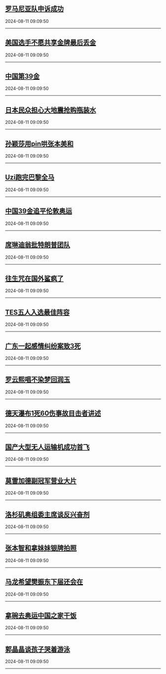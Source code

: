 ## [罗马尼亚队申诉成功](https://search.bilibili.com/all?vt=36849326&keyword=%E7%BD%97%E9%A9%AC%E5%B0%BC%E4%BA%9A%E9%98%9F%E7%94%B3%E8%AF%89%E6%88%90%E5%8A%9F&order=click)

2024-08-11 09:09:50

---
## [美国选手不愿共享金牌最后丢金](https://search.bilibili.com/all?vt=36849326&keyword=%E7%BE%8E%E5%9B%BD%E9%80%89%E6%89%8B%E4%B8%8D%E6%84%BF%E5%85%B1%E4%BA%AB%E9%87%91%E7%89%8C%E6%9C%80%E5%90%8E%E4%B8%A2%E9%87%91&order=click)

2024-08-11 09:09:50

---
## [中国第39金](https://search.bilibili.com/all?vt=36849326&keyword=%E4%B8%AD%E5%9B%BD%E7%AC%AC39%E9%87%91&order=click)

2024-08-11 09:09:50

---
## [日本民众担心大地震抢购瓶装水](https://search.bilibili.com/all?vt=36849326&keyword=%E6%97%A5%E6%9C%AC%E6%B0%91%E4%BC%97%E6%8B%85%E5%BF%83%E5%A4%A7%E5%9C%B0%E9%9C%87%E6%8A%A2%E8%B4%AD%E7%93%B6%E8%A3%85%E6%B0%B4&order=click)

2024-08-11 09:09:50

---
## [孙颖莎用pin哄张本美和](https://search.bilibili.com/all?vt=36849326&keyword=%E5%AD%99%E9%A2%96%E8%8E%8E%E7%94%A8pin%E5%93%84%E5%BC%A0%E6%9C%AC%E7%BE%8E%E5%92%8C&order=click)

2024-08-11 09:09:50

---
## [Uzi跑完巴黎全马](https://search.bilibili.com/all?vt=36849326&keyword=Uzi%E8%B7%91%E5%AE%8C%E5%B7%B4%E9%BB%8E%E5%85%A8%E9%A9%AC&order=click)

2024-08-11 09:09:50

---
## [中国39金追平伦敦奥运](https://search.bilibili.com/all?vt=36849326&keyword=%E4%B8%AD%E5%9B%BD39%E9%87%91%E8%BF%BD%E5%B9%B3%E4%BC%A6%E6%95%A6%E5%A5%A5%E8%BF%90&order=click)

2024-08-11 09:09:50

---
## [席琳迪翁批特朗普团队](https://search.bilibili.com/all?vt=36849326&keyword=%E5%B8%AD%E7%90%B3%E8%BF%AA%E7%BF%81%E6%89%B9%E7%89%B9%E6%9C%97%E6%99%AE%E5%9B%A2%E9%98%9F&order=click)

2024-08-11 09:09:50

---
## [往生咒在国外鲨疯了](https://search.bilibili.com/all?vt=36849326&keyword=%E5%BE%80%E7%94%9F%E5%92%92%E5%9C%A8%E5%9B%BD%E5%A4%96%E9%B2%A8%E7%96%AF%E4%BA%86&order=click)

2024-08-11 09:09:50

---
## [TES五人入选最佳阵容](https://search.bilibili.com/all?vt=36849326&keyword=TES%E4%BA%94%E4%BA%BA%E5%85%A5%E9%80%89%E6%9C%80%E4%BD%B3%E9%98%B5%E5%AE%B9&order=click)

2024-08-11 09:09:50

---
## [广东一起感情纠纷案致3死](https://search.bilibili.com/all?vt=36849326&keyword=%E5%B9%BF%E4%B8%9C%E4%B8%80%E8%B5%B7%E6%84%9F%E6%83%85%E7%BA%A0%E7%BA%B7%E6%A1%88%E8%87%B43%E6%AD%BB&order=click)

2024-08-11 09:09:50

---
## [罗云熙唱不染梦回润玉](https://search.bilibili.com/all?vt=36849326&keyword=%E7%BD%97%E4%BA%91%E7%86%99%E5%94%B1%E4%B8%8D%E6%9F%93%E6%A2%A6%E5%9B%9E%E6%B6%A6%E7%8E%89&order=click)

2024-08-11 09:09:50

---
## [德天瀑布1死60伤事故目击者讲述](https://search.bilibili.com/all?vt=36849326&keyword=%E5%BE%B7%E5%A4%A9%E7%80%91%E5%B8%831%E6%AD%BB60%E4%BC%A4%E4%BA%8B%E6%95%85%E7%9B%AE%E5%87%BB%E8%80%85%E8%AE%B2%E8%BF%B0&order=click)

2024-08-11 09:09:50

---
## [国产大型无人运输机成功首飞](https://search.bilibili.com/all?vt=36849326&keyword=%E5%9B%BD%E4%BA%A7%E5%A4%A7%E5%9E%8B%E6%97%A0%E4%BA%BA%E8%BF%90%E8%BE%93%E6%9C%BA%E6%88%90%E5%8A%9F%E9%A6%96%E9%A3%9E&order=click)

2024-08-11 09:09:50

---
## [莫雷加德副冠军营业大片](https://search.bilibili.com/all?vt=36849326&keyword=%E8%8E%AB%E9%9B%B7%E5%8A%A0%E5%BE%B7%E5%89%AF%E5%86%A0%E5%86%9B%E8%90%A5%E4%B8%9A%E5%A4%A7%E7%89%87&order=click)

2024-08-11 09:09:50

---
## [洛杉矶奥组委主席谈反兴奋剂](https://search.bilibili.com/all?vt=36849326&keyword=%E6%B4%9B%E6%9D%89%E7%9F%B6%E5%A5%A5%E7%BB%84%E5%A7%94%E4%B8%BB%E5%B8%AD%E8%B0%88%E5%8F%8D%E5%85%B4%E5%A5%8B%E5%89%82&order=click)

2024-08-11 09:09:50

---
## [张本智和拿妹妹银牌拍照](https://search.bilibili.com/all?vt=36849326&keyword=%E5%BC%A0%E6%9C%AC%E6%99%BA%E5%92%8C%E6%8B%BF%E5%A6%B9%E5%A6%B9%E9%93%B6%E7%89%8C%E6%8B%8D%E7%85%A7&order=click)

2024-08-11 09:09:50

---
## [马龙希望樊振东下届还会在](https://search.bilibili.com/all?vt=36849326&keyword=%E9%A9%AC%E9%BE%99%E5%B8%8C%E6%9C%9B%E6%A8%8A%E6%8C%AF%E4%B8%9C%E4%B8%8B%E5%B1%8A%E8%BF%98%E4%BC%9A%E5%9C%A8&order=click)

2024-08-11 09:09:50

---
## [拿碗去奥运中国之家干饭](https://search.bilibili.com/all?vt=36849326&keyword=%E6%8B%BF%E7%A2%97%E5%8E%BB%E5%A5%A5%E8%BF%90%E4%B8%AD%E5%9B%BD%E4%B9%8B%E5%AE%B6%E5%B9%B2%E9%A5%AD&order=click)

2024-08-11 09:09:50

---
## [郭晶晶谈孩子哭着游泳](https://search.bilibili.com/all?vt=36849326&keyword=%E9%83%AD%E6%99%B6%E6%99%B6%E8%B0%88%E5%AD%A9%E5%AD%90%E5%93%AD%E7%9D%80%E6%B8%B8%E6%B3%B3&order=click)

2024-08-11 09:09:50

---
